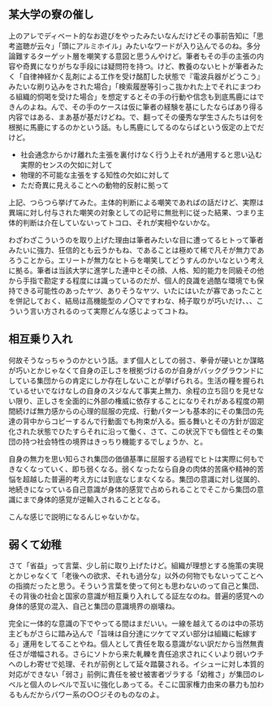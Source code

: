 ﻿## 某大学の寮の催し

上のアレでディベート的なお遊びをやったみたいなんだけどその事前告知に「思考盗聴が云々」「頭にアルミホイル」みたいなワードが入り込んでるのね。多分論難するターゲット層を嘲笑する意図と思うんやけど。筆者もその手の主張の内容や奇異になりがちな手段には疑問符を持つ。けど、教養のないヒトが筆者みたく「自律神経かく乱剤による工作を受け酩酊した状態で『電波兵器がどうこう』みたいな刷り込みをされた場合」「検索履歴等引っこ抜かれた上でそれにまつわる組織的恫喝を受けた場合」を想定するとその手の行動や信念も到底馬鹿にはできんのよね。んで、その手のケースは仮に筆者の経験を基にしたならばあり得る内容ではある、まあ基が基だけどね。で、翻ってその優秀な学生さんたちは何を根拠に馬鹿にするのかという話。もし馬鹿にしてるのならばという仮定の上でだけど。

- 社会通念からかけ離れた主張を裏付けなく行う上それが通用すると思い込む実際的センスの欠如に対して
- 物理的不可能な主張をする知性の欠如に対して
- ただ奇異に見えることへの動物的反射に拠って

上記、つらつら挙げてみた。主体的判断による嘲笑であればの話だけど、実際は異端に対し付与された嘲笑の対象としての記号に無批判に従った結果、つまり主体的判断は介在していないってトコロ、それが実相やないかな。

わざわざこういうのを取り上げた理由は筆者みたいな目に遭ってるヒトって筆者みたいに強力、狂信的とも云うかもね、であることは極めて稀で凡そが無力であろうことから。エリートが無力なヒトらを嘲笑してどうすんのかいなという考えに拠る。筆者は当該大学に進学した連中とその顔、人格、知的能力を同級その他から手指で勘定する程度には識っているのだが、個人的良識を過酷な環境でも保持できる可能性のあったヤツ、ありそうなヤツ、いたにはいたが寡であったことを併記しておく、結局は高機能型のノ〇マですわな、椅子取りが巧いだけ、、、こういう言い方されるのって実際どんな感じよってコトね。


## 相互乗り入れ

何故そうなっちゃうのかという話。まず個人としての弱さ、拳骨が硬いとか謀略が巧いとかじゃなくて自身の正しさを根拠づけるのが自身がバックグラウンドにしている集団からの肯定にしか存在しないことが挙げられる。生活の糧を握られているせいでなけなしの自身のスジなんて事実上無力、余程の立ち回りを見せない限り、正しさを全面的に外部の権威に依存することになりそれがある程度の期間続けば無力感からの心理的屈服の完成、行動パターンも基本的にその集団の先達の背中からコピーするんで行動面でも拘束が入る。振る舞いとその方針が固定化された状態でひたすらそれに沿って働く、さて、この状況下でも個性とその集団の持つ社会特性の境界はきっちり機能するでしょうか、と。

自身の無力を思い知らされ集団の価値基準に屈服する過程でヒトは実際に何もできなくなっていく、即ち弱くなる。弱くなったなら自身の肉体的苦痛や精神的苦悩を超越した普遍的考え方には到底なじまなくなる。集団の意識に対し従属的、地続きになっている自己意識が身体的感覚で占められることでそこから集団の意識にまで身体的感覚が逆輸入されることとなる。

こんな感じで説明になるんじゃないかな。


## 弱くて幼稚

さて「省益」って言葉、少し前に取り上げたけど。組織が理想とする施策の実現とかじゃなくて「老後への欲求、それも過分な」以外の何物でもないってことへの指摘だったと思う。そういう言葉を使って何とも思わないのって自己と集団、その背後の社会と国家の意識が相互乗り入れしてる証左なのね。普遍的感覚への身体的感覚の混入、自己と集団の意識境界の崩壊ね。

完全に一体的な意識の下でやってる間はまだいい。一線を越えてるのは中の茶坊主どもがさらに踏み込んで「旨味は自分達にツケてマズい部分は組織に転嫁する」運用をしてることやね。個人として責任を取る意識がない訳だから当然無責任さが増幅される。さらにソトから来た軋轢を責任追求されにくいより弱いウチへのしわ寄せで処理、それが前例として延々踏襲される。イシューに対し本質的対応ができない「弱さ」前例に責任を被せ被害者ヅラする「幼稚さ」が集団のレベルと個人のレベルで互いに強化しあってる。そこに国家権力由来の暴力も加わるもんだからパワー系の○○ジそのものなのよ。
